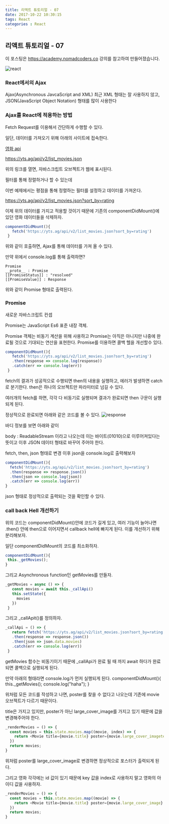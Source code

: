 ```yaml
---
title: 리액트 튜토리얼 - 07
date: 2017-10-22 10:30:15
tags: React
categories : React
---
```


## **리액트 튜토리얼 - 07**

이 포스팅은 https://academy.nomadcoders.co 강의를 참고하여 만들어졌습니다.

![react](/images/react/react.jpeg)

### React에서의 Ajax

Ajax(Asynchronous JavcaScript and XML) 최근 XML 형태는 잘 사용하지 않고, JSON(JavaScript Object Notation) 형태를 많이 사용한다

### Ajax를 React에 적용하는 방법

Fetch Request를 이용해서 간단하게 수행할 수 있다.

일단, 데이터를 가져오기 위해 아래의 사이트에 접속한다.

[영화 api](https://yts.ag/api#list_movies)

https://yts.ag/api/v2/list_movies.json

위의 링크를 열면, 자바스크립트 오브젝트가 웹에 표시된다.

필터를 통해 정렬하거나 할 수 있는데

이번 예제에서는 평점을 통해 정렬하는 필터를 설정하고 데이터를 가져온다.

https://yts.ag/api/v2/list_movies.json?sort_by=rating

이제 위의 데이터를 가지고 적용할 것이기 때문에
기존의  componentDidMount()에 있던 영화 데이터들을 삭제하자.

```javascript
componentDidMount(){
   fetch('https://yts.ag/api/v2/list_movies.json?sort_by=rating')
 }
```

위와 같이 호출하면, Ajax를 통해 데이터를 가져 올 수 있다.

만약 위에서 console.log를 통해 출력하면?
```
Promise
__proto__ : Promise
[[PromiseStatus]] : "resolved"
[[PromiseValue]] : Response
```

위와 같이 Promise 형태로 출력된다.

### Promise

새로운 자바스크립트 컨셉


Promise는 JavaScript Es6 표준 내장 객체.

Promise 객체는 비동기 계산을 위해 사용하고 Promise는 아직은 아니지만 나중에 완료될 것으로 기대되는 연산을 표현한다.
Promise를 이용하면 콜백 헬을 개선할수 있다.

```javascript
componentDidMount(){
   fetch('https://yts.ag/api/v2/list_movies.json?sort_by=rating')
   .then(response => console.log(response))
   .catch(err => console.log(err))
 }
```

fetch의 결과가 성공적으로 수행되면 then의 내용을 실행하고, 에러가 발생하면 catch로 분기한다. then은 하나의 오브젝트만 파라미터로 넘길 수 있다.

여러개의 fetch를 하면, 각각 다 비동기로 실행되며 결과가 완료되면 then 구문이 실행되게 된다.

정상적으로 완료되면 아래와 같은 코드를 볼 수 있다.
![response](/images/react/promise_response.png)

바디 정보를 보면 아래와 같이

body : ReadableStream 이라고 나오는데 이는 바이트(01010)으로 이루어져있다는 뜻이고 이후 JSON 데이터 형태로 바꾸어 주어야 한다.

fetch, then, json 형태로 변경 이후 json을 console.log로 출력해보자

```javascript
componentDidMount(){
  fetch('https://yts.ag/api/v2/list_movies.json?sort_by=rating')
  .then(response => response.json())
  .then(json => console.log(json))
  .catch(err => console.log(err))
}
```

json 형태로 정상적으로 출력되는 것을 확인할 수 있다.

### call back Hell 개선하기

위의 코드는 componentDidMount()안에 코드가 길게 있고, 여러 기능이 늘어나면 .then() 안에 then으로 이어지면서 callback hell에 빠지게 된다. 이를 개선하기 위해 분리해보자.

일단 componentDidMount의 코드를 최소화하자.
```javascript
componentDidMount(){
 this._getMovies();
}
```

그리고 Asynchronous function인 getMovies를 만들자.

```javascript
_getMovies = async () => {
   const movies = await this._callApi()
   this.setState({
     movies
   })
 }
```

그리고 _callApit()를 정의하자.

```javascript
_callApi = () => {
   return fetch('https://yts.ag/api/v2/list_movies.json?sort_by=rating')
   .then(response => response.json())
   .then(json => json.data.movies)
   .catch(err => console.log(err))
 }
```

getMovies 함수는 비동기이기 때문에 _callApi가 완료 될 때 까지 await 하다가 완료되면 콜백으로 실행되게 된다.

만약 아래의 형태라면 console.log가 먼저 실행되게 된다.
componentDidMount(){
 this._getMovies();
 console.log("haha");
}

위처럼 모든 코드를 작성하고 나면, poster를 찾을 수 없다고 나오는데 기존에 movie 오브젝트가 다르기 때문이다.

title은 가지고 있지만, poster가 아닌 large_cover_image를 가지고 있기 때문에 값을 변경해주어야 한다.


```javascript
_renderMovies = () => {
  const movies = this.state.movies.map((movie, index) => {
    return <Movie title={movie.title} poster={movie.large_cover_imageter} key={index}/>
  })
  return movies;
}
```

위처럼 poster를 large_cover_image로 변경하면 정상적으로 포스터가 출력되게 된다.

그리고 영화 각각에는 id 값이 있기 때문에 key 값을 index로 사용하지 말고 영화의 아이디 값을 사용하자.

```javascript
_renderMovies = () => {
  const movies = this.state.movies.map((movie) => {
    return <Movie title={movie.title} poster={movie.large_cover_image} key={movie.id}/>
  })
  return movies;
}
```

